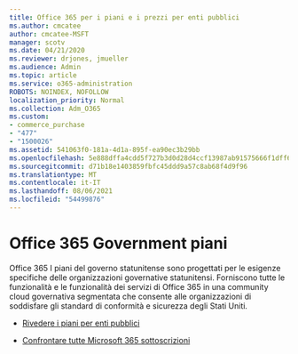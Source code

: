 ```yaml
---
title: Office 365 per i piani e i prezzi per enti pubblici
ms.author: cmcatee
author: cmcatee-MSFT
manager: scotv
ms.date: 04/21/2020
ms.reviewer: drjones, jmueller
ms.audience: Admin
ms.topic: article
ms.service: o365-administration
ROBOTS: NOINDEX, NOFOLLOW
localization_priority: Normal
ms.collection: Adm_O365
ms.custom:
- commerce_purchase
- "477"
- "1500026"
ms.assetid: 541063f0-181a-4d1a-895f-ea90ec3b29bb
ms.openlocfilehash: 5e888dffa4cdd5f727b3d0d28d4ccf13987ab91575666f1dff62c684308da06e
ms.sourcegitcommit: d71b18e1403859fbfc45ddd9a57c8ab68f4d9f96
ms.translationtype: MT
ms.contentlocale: it-IT
ms.lasthandoff: 08/06/2021
ms.locfileid: "54499876"
---
```

# <a name="office-365-government-plans"></a>Office 365 Government piani

Office 365 I piani del governo statunitense sono progettati per le esigenze specifiche delle organizzazioni governative statunitensi. Forniscono tutte le funzionalità e le funzionalità dei servizi di Office 365 in una community cloud governativa segmentata che consente alle organizzazioni di soddisfare gli standard di conformità e sicurezza degli Stati Uniti.
  
- [Rivedere i piani per enti pubblici](https://products.office.com/government/compare-office-365-government-plans)

- [Confrontare tutte Microsoft 365 sottoscrizioni](https://products.office.com/business/compare-more-office-365-for-business-plans)